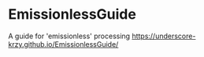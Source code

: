 # EmissionlessGuide
A guide for 'emissionless' processing
https://underscore-krzy.github.io/EmissionlessGuide/
